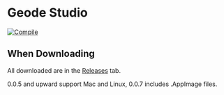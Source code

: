 # Geode Studio
[![Compile](https://github.com/GDMod-Development/App/actions/workflows/package.yml/badge.svg)](https://github.com/GDMod-Development/App/actions/workflows/package.yml)
## When Downloading
All downloaded are in the [Releases](https://github.com/GDMod-Development/App/releases) tab.

0.0.5 and upward support Mac and Linux, 0.0.7 includes .AppImage files.
